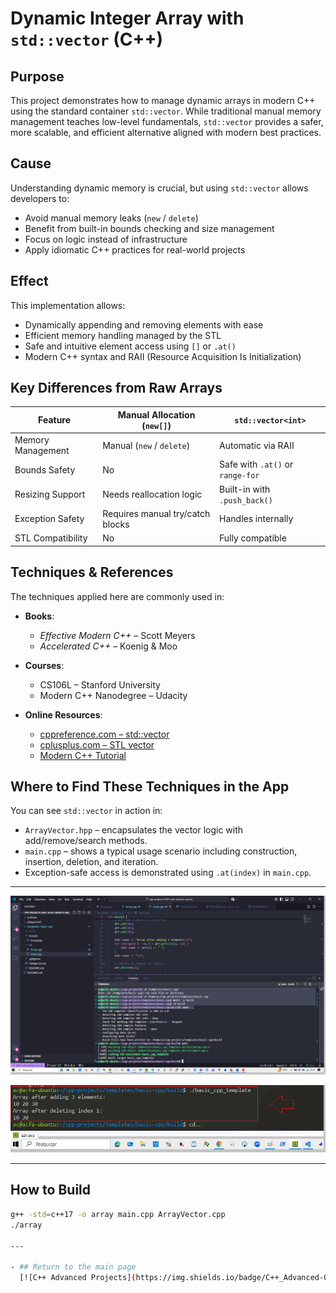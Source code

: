 # Dynamic Integer Array with `std::vector` (C++)

## Purpose

This project demonstrates how to manage dynamic arrays in modern C++ using the standard container `std::vector`. While traditional manual memory management teaches low-level fundamentals, `std::vector` provides a safer, more scalable, and efficient alternative aligned with modern best practices.

## Cause

Understanding dynamic memory is crucial, but using `std::vector` allows developers to:

- Avoid manual memory leaks (`new` / `delete`)
- Benefit from built-in bounds checking and size management
- Focus on logic instead of infrastructure
- Apply idiomatic C++ practices for real-world projects

## Effect

This implementation allows:

- Dynamically appending and removing elements with ease
- Efficient memory handling managed by the STL
- Safe and intuitive element access using `[]` or `.at()`
- Modern C++ syntax and RAII (Resource Acquisition Is Initialization)

## Key Differences from Raw Arrays

| Feature                  | Manual Allocation (`new[]`)     | `std::vector<int>`              |
|--------------------------|----------------------------------|----------------------------------|
| Memory Management        | Manual (`new` / `delete`)        | Automatic via RAII              |
| Bounds Safety            | No                               | Safe with `.at()` or `range-for` |
| Resizing Support         | Needs reallocation logic         | Built-in with `.push_back()`     |
| Exception Safety         | Requires manual try/catch blocks | Handles internally               |
| STL Compatibility        | No                               | Fully compatible                 |

## Techniques & References

The techniques applied here are commonly used in:

- **Books**:
  - *Effective Modern C++* – Scott Meyers
  - *Accelerated C++* – Koenig & Moo

- **Courses**:
  - CS106L – Stanford University
  - Modern C++ Nanodegree – Udacity

- **Online Resources**:
  - [cppreference.com – std::vector](https://en.cppreference.com/w/cpp/container/vector)
  - [cplusplus.com – STL vector](https://cplusplus.com/reference/vector/vector/)
  - [Modern C++ Tutorial](https://changkun.de/modern-cpp/)

## Where to Find These Techniques in the App

You can see `std::vector` in action in:

- `ArrayVector.hpp` – encapsulates the vector logic with add/remove/search methods.
- `main.cpp` – shows a typical usage scenario including construction, insertion, deletion, and iteration.
- Exception-safe access is demonstrated using `.at(index)` in `main.cpp`.

---

![Final Development](https://github.com/alfecjo/Cplus_plus_Advanced/blob/main/templates/basic-cpp/assets/BasicCppTemplate.png)

![Player Development](https://github.com/alfecjo/Cplus_plus_Advanced/blob/main/templates/basic-cpp/assets/PlayerBasicCppTemplate.png)

---

## How to Build

```bash
g++ -std=c++17 -o array main.cpp ArrayVector.cpp
./array

---

- ## Return to the main page
  [![C++ Advanced Projects](https://img.shields.io/badge/C++_Advanced-000000?style=for-the-badge&logo=github&logoColor=white)](https://github.com/alfecjo/Cplus_plus_Advanced/tree/main)

